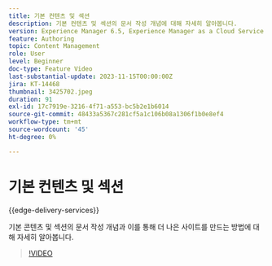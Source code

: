```yaml
---
title: 기본 컨텐츠 및 섹션
description: 기본 컨텐츠 및 섹션의 문서 작성 개념에 대해 자세히 알아봅니다.
version: Experience Manager 6.5, Experience Manager as a Cloud Service
feature: Authoring
topic: Content Management
role: User
level: Beginner
doc-type: Feature Video
last-substantial-update: 2023-11-15T00:00:00Z
jira: KT-14468
thumbnail: 3425702.jpeg
duration: 91
exl-id: 17c7919e-3216-4f71-a553-bc5b2e1b6014
source-git-commit: 48433a5367c281cf5a1c106b08a1306f1b0e8ef4
workflow-type: tm+mt
source-wordcount: '45'
ht-degree: 0%

---
```


# 기본 컨텐츠 및 섹션

{{edge-delivery-services}}

기본 콘텐츠 및 섹션의 문서 작성 개념과 이를 통해 더 나은 사이트를 만드는 방법에 대해 자세히 알아봅니다.

>[!VIDEO](https://video.tv.adobe.com/v/3437982/?learn=on&captions=kor)
